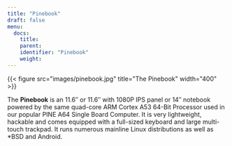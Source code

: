 ```yaml
---
title: "Pinebook"
draft: false
menu:
  docs:
    title:
    parent:
    identifier: "Pinebook"
    weight: 
---
```


{{< figure src="images/pinebook.jpg" title="The Pinebook" width="400" >}}

The **Pinebook** is an 11.6″ or 11.6″ with 1080P IPS panel or 14″ notebook powered by the same quad-core ARM Cortex A53 64-Bit Processor used in our popular PINE A64 Single Board Computer. It is very lightweight, hackable and comes equipped with a full-sized keyboard and large multi-touch trackpad. It runs numerous mainline Linux distributions as well as *BSD and Android.
